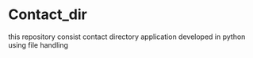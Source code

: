 # Contact_dir
this repository consist contact directory application developed in python using file handling  
